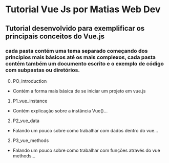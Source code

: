 # Tutorial Vue Js por Matias Web Dev
## Tutorial desenvolvido para exemplificar os principais conceitos do Vue.js

### cada pasta contém uma tema separado começando dos princípios mais básicos até os mais complexos, cada pasta contém também um documento escrito e o exemplo de código com subpastas ou diretórios.

0. PO_introduction
* Contém a forma mais básica de se iniciar um projeto em vue.js
1. P1_vue_instance
* Contém explicação sobre a instância Vue()...
2. P2_vue_data
* Falando um pouco sobre como trabalhar com dados dentro do vue...
2. P3_vue_methods
* Falando um pouco sobre como trabalhar com funções através do vue methods...

